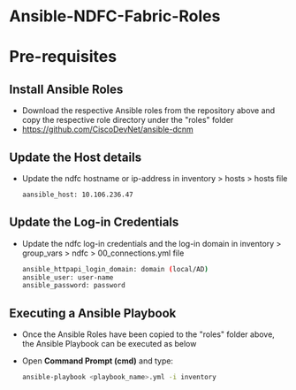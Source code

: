 # Ansible-NDFC-Fabric-Roles

# Pre-requisites

## Install Ansible Roles

 - Download the respective Ansible roles from the repository above and copy the respective role directory under the "roles" folder
 - https://github.com/CiscoDevNet/ansible-dcnm

## Update the Host details
 - Update the ndfc hostname or ip-address in inventory > hosts > hosts file
     ```sh
     aansible_host: 10.106.236.47
     ```

## Update the Log-in Credentials

 - Update the ndfc log-in credentials and the log-in domain  in inventory > group_vars > ndfc > 00_connections.yml file
     ```sh
     ansible_httpapi_login_domain: domain (local/AD)
     ansible_user: user-name
     ansible_password: password
     ``` 


## Executing a Ansible Playbook
 - Once the Ansible Roles have been copied to the "roles" folder above, the Ansible Playbook can be executed as below
   
 - Open **Command Prompt (cmd)** and type:
     ```sh
     ansible-playbook <playbook_name>.yml -i inventory
     ```
